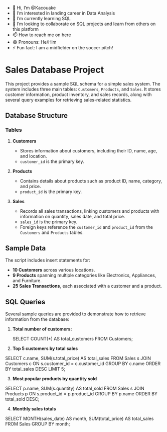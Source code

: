 - 👋 Hi, I’m @Kacouake
- 👀 I’m interested in landing career in Data Analysis
- 🌱 I’m currently learning SQL
- 💞️ I’m looking to collaborate on SQL projects and learn from others on this platform
- 📫 How to reach me on here 
- 😄 Pronouns: He/Him
- ⚡ Fun fact: I am a midfielder on the soccer pitch!

<!---
Kacouake/Kacouake is a ✨ special ✨ repository because its `README.md` (this file) appears on your GitHub profile.
You can click the Preview link to take a look at your changes.
--->
# Sales Database Project

This project provides a sample SQL schema for a simple sales system. The system includes three main tables: `Customers`, `Products`, and `Sales`. It stores customer information, product inventory, and sales records, along with several query examples for retrieving sales-related statistics.

## Database Structure

### Tables

1. **Customers**
   - Stores information about customers, including their ID, name, age, and location.
   - `customer_id` is the primary key.

2. **Products**
   - Contains details about products such as product ID, name, category, and price.
   - `product_id` is the primary key.

3. **Sales**
   - Records all sales transactions, linking customers and products with information on quantity, sales date, and total price.
   - `sales_id` is the primary key.
   - Foreign keys reference the `customer_id` and `product_id` from the `Customers` and `Products` tables.

## Sample Data

The script includes insert statements for:
- **10 Customers** across various locations.
- **9 Products** spanning multiple categories like Electronics, Appliances, and Furniture.
- **25 Sales Transactions**, each associated with a customer and a product.

## SQL Queries

Several sample queries are provided to demonstrate how to retrieve information from the database:

1. **Total number of customers:**
  
   SELECT COUNT(*) AS total_customers FROM Customers;
   
2. **Top 5 customers by total sales**

SELECT c.name, SUM(s.total_price) AS total_sales
FROM Sales s
JOIN Customers c ON s.customer_id = c.customer_id
GROUP BY c.name
ORDER BY total_sales DESC
LIMIT 5;

3. **Most popular products by quantity sold**

SELECT p.name, SUM(s.quantity) AS total_sold
FROM Sales s
JOIN Products p ON s.product_id = p.product_id
GROUP BY p.name
ORDER BY total_sold DESC;

4. **Monthly sales totals**

SELECT MONTH(sales_date) AS month, SUM(total_price) AS total_sales
FROM Sales
GROUP BY month;


